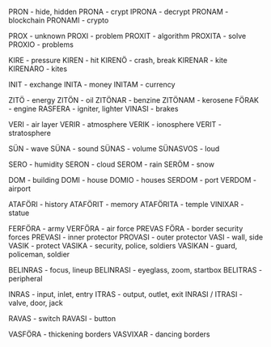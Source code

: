 PRON - hide, hidden 
PRONA - crypt
IPRONA - decrypt
PRONAM - blockchain
PRONAMI - crypto

PROX - unknown
PROXI - problem
PROXIT - algorithm 
PROXITA - solve
PROXIO - problems

KIRE - pressure
KIREN - hit 
KIRENÖ - crash, break
KIRENAR - kite  
KIRENARO - kites

INIT - exchange
INITA - money
INITAM - currency


ZITÖ - energy
ZITÖN - oil
ZITÖNAR - benzine 
ZITÖNAM - kerosene
FÖRAK - engine
RASFERA - igniter, lighter
VINASI - brakes

VERI - air layer
VERIR - atmosphere
VERIK - ionosphere
VERIT - stratosphere

SÜN - wave
SÜNA - sound
SÜNAS - volume
SÜNASVOS - loud


SERO - humidity
SERON - cloud
SEROM - rain
SERÖM - snow

DOM - building
DOMI - house
DOMIO - houses
SERDOM - port
VERDOM - airport

ATAFÖRI - history
ATAFÖRIT - memory
ATAFÖRITA - temple
VINIXAR - statue


FERFÖRA - army
VERFÖRA - air force
PREVAS FÖRA - border security forces
PREVASI - inner protector
PROVASI - outer protector
VASI - wall, side
VASIK - protect
VASIKA - security, police, soldiers
VASIKAN - guard, policeman, soldier



BELINRAS - focus, lineup
BELINRASI - eyeglass, zoom, startbox
BELITRAS - peripheral 

INRAS - input, inlet, entry
ITRAS - output, outlet, exit
INRASI / ITRASI - valve, door, jack 

RAVAS - switch
RAVASI - button


VASFÖRA - thickening borders
VASVIXAR - dancing borders


